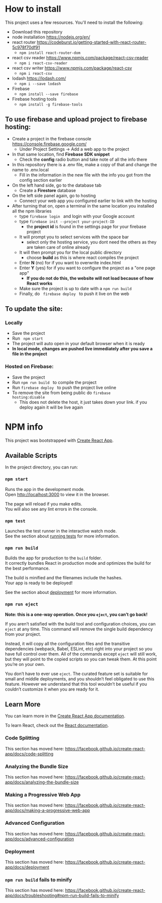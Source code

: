 # How to install
This project uses a few resources. You'll need to install the following:
* Download this repository
* node installation https://nodejs.org/en/
* react router https://codeburst.io/getting-started-with-react-router-5c978f70df91
  * <code>npm install react-router-dom </code>
* react csv reader https://www.npmjs.com/package/react-csv-reader
  * <code>npm i react-csv-reader</code>
* react csv writer https://www.npmjs.com/package/react-csv
  * <code>npm i react-csv </code>
* lodash https://lodash.com/
  * <code>npm i --save lodash </code>
* Firebase
  * <code>npm install --save firebase </code>
* Firebase hosting tools
  * <code>npm install -g firebase-tools </code>

## To use firebase and upload project to firebase hosting:
* Create a project in the firebase console https://console.firebase.google.com/
  * Under Project Settings -> Add a web app to the project
* In that same location, find **Firebase SDK snippet**
  * Check the **config** radio button and take note of all the info there
* In this repository there is a .env file, make a copy of that and change the name to .env.local
  * Fill in the information in the new file with the info you got from the config section earlier
* On the left hand side, go to the database tab
  * Create a **Firestore** database
* On the left side panel again, go to hosting
  * Connect your web app you configured earlier to link with the hosting
* After turning that on, open a terminal in the same location you installed all the npm libraries
  * type <code>firebase login </code> and login with your Google account
  * type <code>firebase init --project your-project-ID </code>
    * the **project id** is found in the settings page for your firebase project
  * It will prompt you to select services with the space bar
    * select only the hosting service, you dont need the others as they are taken care of online already
  * It will then prompt you for the local public directory
    * choose **build** as this is where react compiles the project
  * Enter **N** (no) for if you want to overwrite index.html
  * Enter **Y** (yes) for if you want to configure the project as a "one page app"
    * **If you do not do this, the website will not load because of how React works**
  * Make sure the project is up to date with a <code>npm run build </code>
  * Finally, do <code> firebase deploy </code> to push it live on the web

 ## To update the site:
 ### Locally
 * Save the project
 * Run <code> npm start</code>
 * The project will auto open in your default browser when it is ready
 * **In local mode, changes are pushed live immediately after you save a file in the project**

 ### Hosted on Firebase:
 * Save the project
 * Run <code>npm run build </code> to compile the project
 * Run <code>firebase deploy </code> to push the project live online
  * To remove the site from being public do <code>firebase hosting:disable </code>
    * This does not delete the host, it just takes down your link. if you deploy again it will be live again




# NPM info

This project was bootstrapped with [Create React App](https://github.com/facebook/create-react-app).

## Available Scripts

In the project directory, you can run:

### `npm start`

Runs the app in the development mode.<br />
Open [http://localhost:3000](http://localhost:3000) to view it in the browser.

The page will reload if you make edits.<br />
You will also see any lint errors in the console.

### `npm test`

Launches the test runner in the interactive watch mode.<br />
See the section about [running tests](https://facebook.github.io/create-react-app/docs/running-tests) for more information.

### `npm run build`

Builds the app for production to the `build` folder.<br />
It correctly bundles React in production mode and optimizes the build for the best performance.

The build is minified and the filenames include the hashes.<br />
Your app is ready to be deployed!

See the section about [deployment](https://facebook.github.io/create-react-app/docs/deployment) for more information.

### `npm run eject`

**Note: this is a one-way operation. Once you `eject`, you can’t go back!**

If you aren’t satisfied with the build tool and configuration choices, you can `eject` at any time. This command will remove the single build dependency from your project.

Instead, it will copy all the configuration files and the transitive dependencies (webpack, Babel, ESLint, etc) right into your project so you have full control over them. All of the commands except `eject` will still work, but they will point to the copied scripts so you can tweak them. At this point you’re on your own.

You don’t have to ever use `eject`. The curated feature set is suitable for small and middle deployments, and you shouldn’t feel obligated to use this feature. However we understand that this tool wouldn’t be useful if you couldn’t customize it when you are ready for it.

## Learn More

You can learn more in the [Create React App documentation](https://facebook.github.io/create-react-app/docs/getting-started).

To learn React, check out the [React documentation](https://reactjs.org/).

### Code Splitting

This section has moved here: https://facebook.github.io/create-react-app/docs/code-splitting

### Analyzing the Bundle Size

This section has moved here: https://facebook.github.io/create-react-app/docs/analyzing-the-bundle-size

### Making a Progressive Web App

This section has moved here: https://facebook.github.io/create-react-app/docs/making-a-progressive-web-app

### Advanced Configuration

This section has moved here: https://facebook.github.io/create-react-app/docs/advanced-configuration

### Deployment

This section has moved here: https://facebook.github.io/create-react-app/docs/deployment

### `npm run build` fails to minify

This section has moved here: https://facebook.github.io/create-react-app/docs/troubleshooting#npm-run-build-fails-to-minify
